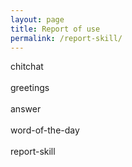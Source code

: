 ```yaml
---
layout: page
title: Report of use
permalink: /report-skill/
---
```


<link rel="stylesheet" href="/assets/css/report-skill.css" />

<div class="graph">
    <ul class="months">
    </ul>
    <ul class="days">
    </ul> 
      <ul class="squares">  
      <!-- javascript -->
      </ul> 
  </div>


<div class="label l1">chitchat</div> <br>
<div class="label l2">greetings</div> <br>
<div class="label l3">answer</div> <br>
<div class="label l4">word-of-the-day</div> <br>
<div class="label l5">report-skill</div> <br>

<script src="/assets/bots/home/home/report-skill.js"></script>

